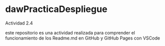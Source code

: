 # dawPracticaDespliegue
Actividad 2.4

este repositorio es una actividad realizada para comprender el funcionamiento de los Readme.md en GitHub y GitHub Pages con VSCode 
